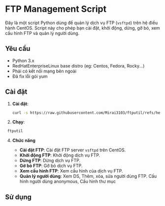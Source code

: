 

# FTP Management Script

Đây là một script Python dùng để quản lý dịch vụ FTP (`vsftpd`) trên hệ điều hành CentOS. Script này cho phép bạn cài đặt, khởi động, dừng, gỡ bỏ, xem cấu hình FTP và quản lý người dùng.

## Yêu cầu

- Python 3.x
- RedHatEnterpriseLinux base distro (eg: Centos, Fedora, Rocky...)
- Phải có kết nối mạng bên ngoài
- Đã fix lỗi gói yum
## Cài đặt

1. **Cài đặt**:
   ```bash
   curl -s https://raw.githubusercontent.com/Mirai3103/ftputil/refs/heads/master/setup.sh | bash
   ```
2. **Chạy**:

  ```bash
   ftputil
   ```
4. **Chức năng**
   
      - **Cài đặt FTP**: Cài đặt FTP server `vsftpd` trên CentOS.
      - **Khởi động FTP**: Khởi động dịch vụ FTP.
      - **Dừng FTP**: Dừng dịch vụ FTP.
      - **Gỡ bỏ FTP**: Gỡ bỏ dịch vụ FTP.
      - **Xem cấu hình FTP**: Xem cấu hình của dịch vụ FTP.
      - **Quản lý người dùng**: Xem DS, Thêm, xóa, sửa người dùng FTP. Cấu hình người dùng anonymous, Cấu hình thư mục
   
## Sử dụng
